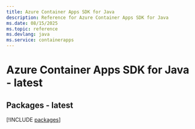 ```yaml
---
title: Azure Container Apps SDK for Java
description: Reference for Azure Container Apps SDK for Java
ms.date: 08/15/2025
ms.topic: reference
ms.devlang: java
ms.service: containerapps
---
```

# Azure Container Apps SDK for Java - latest
## Packages - latest
[!INCLUDE [packages](container-apps-index.md)]